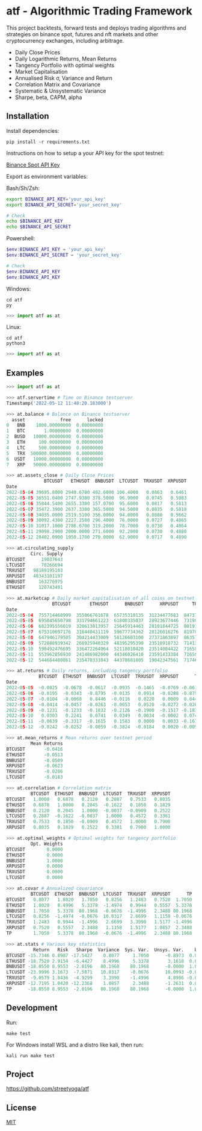 # atf - Algorithmic Trading Framework

This project backtests, forward tests and deploys trading algorithms and strategies on binance spot, futures and nft markets and other cryptocurrency exchanges, including arbitrage.

- Daily Close Prices
- Daily Logarithmic Returns, Mean Returns
- Tangency Portfolio with optimal weights
- Market Capitalisation
- Annualised Risk σ, Variance and Return
- Correlation Matrix and Covariance
- Systematic & Unsystematic Variance
- Sharpe, beta, CAPM, alpha

## Installation 
Install dependencies:
```
pip install -r requirements.txt
```
Instructions on how to setup a your API key for the spot testnet:

[Binance Spot API Key](https://dev.binance.vision/t/9)

Export as environment variables:

Bash/Sh/Zsh:    
```sh                           
export BINANCE_API_KEY='your_api_key'           
export BINANCE_API_SECRET='your_secret_key'      

# Check
echo $BINANCE_API_KEY
echo $BINANCE_API_SECRET
```

Powershell:   
```powershell                                 
$env:BINANCE_API_KEY = 'your_api_key'          
$env:BINANCE_API_SECRET = 'your_secret_key'    

# Check
$env:BINANCE_API_KEY
$env:BINANCE_API_KEY
```

Windows:
```
cd atf
py
```
```python
>>> import atf as at
```
Linux:
```
cd atf
python3
```
```python
>>> import atf as at
```

## Examples

```python
>>> import atf as at

>>> atf.servertime # Time on Binance testserver
Timestamp('2022-05-12 11:48:20.183000')

>>> at.balance # Balance on Binance testserver
  asset             free      locked
0   BNB    1000.00000000  0.00000000
1   BTC       1.00000000  0.00000000
2  BUSD   10000.00000000  0.00000000
3   ETH     100.00000000  0.00000000
4   LTC     500.00000000  0.00000000
5   TRX  500000.00000000  0.00000000
6  USDT   10000.00000000  0.00000000
7   XRP   50000.00000000  0.00000000

>>> at.assets_close # Daily Close Prices
              BTCUSDT   ETHUSDT  BNBUSDT  LTCUSDT  TRXUSDT  XRPUSDT
Date
2022-05-04 39695.8000 2940.6700 402.6000 106.4000   0.0863   0.6461
2022-05-05 36551.0400 2747.9300 378.5000  96.9000   0.0745   0.5983
2022-05-06 35844.5400 2655.3300 157.0700  95.6000   0.0817   0.5813
2022-05-07 35472.3900 2637.3300 365.5000  94.5000   0.0835   0.5818
2022-05-08 34035.0000 2519.5100 356.0000  94.0000   0.0880   0.5662
2022-05-09 30092.4300 2227.2500 296.4000  76.0000   0.0727   0.4865
2022-05-10 31017.1000 2786.6700 319.2000  78.7000   0.0730   0.4864
2022-05-11 29098.2900 2000.0000 271.6000  92.2000   0.0730   0.4880
2022-05-12 28402.0900 1950.1700 270.0000  62.9000   0.0717   0.4890

>>> at.circulating_supply
         Circ. Supply
BTCUSDT      19037643
LTCUSDT      70266694
TRXUSDT   98189195103
XRPUSDT   48343101197
BNBUSDT     163276975
ETHUSDT     120743491

>>> at.marketcap # Daily market capitalisation of all coins on testnet
                 BTCUSDT       ETHUSDT      BNBUSDT      XRPUSDT     TRXUSDT     LTCUSDT
Date
2022-05-04  755714468999  355066761678  65735310135  31234477683  8473727537  7476376241
2022-05-05  695845650798  331794661223  61800335037  28923677446  7319022602  6808842648
2022-05-06  682395556019  320613813957  25645914463  28101844725  8019111564  6717495946
2022-05-07  675310697176  318440431119  59677734362  28126016276  8197815899  6640202583
2022-05-08  647946179505  304214433009  58126603100  27371863897  8635739709  6605069236
2022-05-09  572888939342  268925940329  48395295390  23518918732  7141300159  5340268744
2022-05-10  590492476695  336472264064  52118010420  23514084422  7165847458  5529988817
2022-05-11  553962856930  241486982000  44346026410  23591433384  7165847458  6478589186
2022-05-12  544684480861  235470333843  44378681805  19042347561  7174684486  4630575134

>>> at.returns # Daily returns, including tangency portfolio
            BTCUSDT  ETHUSDT  BNBUSDT  LTCUSDT  TRXUSDT  XRPUSDT      TP
Date
2022-05-05  -0.0825  -0.0678  -0.0617  -0.0935  -0.1465  -0.0769 -0.0617
2022-05-06  -0.0195  -0.0343  -0.8795  -0.0135   0.0914  -0.0288 -0.8795
2022-05-07  -0.0104  -0.0068   0.8446  -0.0116   0.0220   0.0009  0.8446
2022-05-08  -0.0414  -0.0457  -0.0263  -0.0053   0.0520  -0.0272 -0.0263
2022-05-09  -0.1231  -0.1233  -0.1832  -0.2126  -0.1900  -0.1517 -0.1832
2022-05-10   0.0303   0.2241   0.0741   0.0349   0.0034  -0.0002  0.0741
2022-05-11  -0.0639  -0.3317  -0.1615   0.1583   0.0000   0.0033 -0.1615
2022-05-12  -0.0242  -0.0252  -0.0059  -0.3824  -0.0184   0.0020 -0.0059

>>> at.mean_returns # Mean returns over testnet period
         Mean Returns
BTCUSDT       -0.0416
ETHUSDT       -0.0513
BNBUSDT       -0.0509
XRPUSDT       -0.0623
TRXUSDT       -0.0206
LTCUSDT       -0.0183

>>> at.correlation # Correlation matrix
         BTCUSDT  ETHUSDT  BNBUSDT  LTCUSDT  TRXUSDT  XRPUSDT
BTCUSDT   1.0000   0.6878   0.2120   0.2887   0.7533   0.8035
ETHUSDT   0.6878   1.0000   0.2045  -0.1622   0.1850   0.1829
BNBUSDT   0.2120   0.2045   1.0000  -0.0037  -0.0909   0.2522
LTCUSDT   0.2887  -0.1622  -0.0037   1.0000   0.4572   0.3381
TRXUSDT   0.7533   0.1850  -0.0909   0.4572   1.0000   0.7900
XRPUSDT   0.8035   0.1829   0.2522   0.3381   0.7900   1.0000

>>> at.optimal_weights # Optimal weights for tangency portfolio
         Opt. Weights
BTCUSDT        0.0000
ETHUSDT        0.0000
BNBUSDT        1.0000
XRPUSDT        0.0000
TRXUSDT        0.0000
LTCUSDT        0.0000

>>> at.covar # Annualized covariance
         BTCUSDT  ETHUSDT  BNBUSDT  LTCUSDT  TRXUSDT  XRPUSDT      TP
BTCUSDT   0.8077   1.8020   1.7050   0.8256   1.2483   0.7520  1.7050
ETHUSDT   1.8020   8.4996   5.3378  -1.4974   0.9944   0.5557  5.3378
BNBUSDT   1.7050   5.3378  80.1968  -0.0676  -1.4996   2.3488 80.1968
LTCUSDT   0.8256  -1.4974  -0.0676  10.0317   2.6699   1.1158 -0.0676
TRXUSDT   1.2483   0.9944  -1.4996   2.6699   3.3990   1.5177 -1.4996
XRPUSDT   0.7520   0.5557   2.3488   1.1158   1.5177   1.0857  2.3488
TP        1.7050   5.3378  80.1968  -0.0676  -1.4996   2.3488 80.1968

>>> at.stats # Various key statistics
          Return   Risk   Sharpe  Variance  Sys. Var.  Unsys. Var.    beta     CAPM    alpha
BTCUSDT -15.7346 0.8987 -17.5427    0.8077     1.7050      -0.8973  0.0213  -0.3535 -15.3811
ETHUSDT -18.7520 2.9154  -6.4427    8.4996     5.3378       3.1618  0.0666  -1.1728 -17.5792
BNBUSDT -18.0550 8.9553  -2.0196   80.1968    80.1968      -0.0000  1.0000 -18.0550   0.0000
LTCUSDT -23.9996 3.1673  -7.5871   10.0317    -0.0676      10.0993 -0.0008   0.0462 -24.0459
TRXUSDT  -9.0579 1.8436  -4.9299    3.3990    -1.4996       4.8986 -0.0187   0.3692  -9.4271
XRPUSDT -12.7195 1.0420 -12.2368    1.0857     2.3488      -1.2631  0.0293  -0.4987 -12.2208
TP      -18.0550 8.9553  -2.0196   80.1968    80.1968      -0.0000  1.0000 -18.0550   0.0000
```
## Development

Run:
```
make test
```
For Windows install WSL and a distro like kali, then run: 
```
kali run make test
```


## Project 

https://github.com/streetyoga/atf

## License

[MIT](LICENSE.txt)
